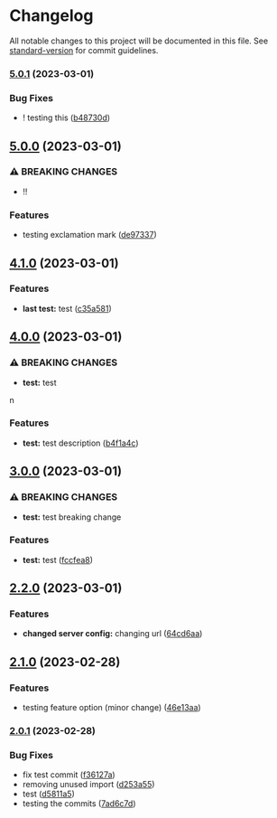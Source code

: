 # Changelog

All notable changes to this project will be documented in this file. See [standard-version](https://github.com/conventional-changelog/standard-version) for commit guidelines.

### [5.0.1](https://github.com/farahyasserr/SocialMedia/compare/v5.0.0...v5.0.1) (2023-03-01)


### Bug Fixes

* ! testing this ([b48730d](https://github.com/farahyasserr/SocialMedia/commit/b48730db58416472169f1913d0ec8d51de2d1bbe))

## [5.0.0](https://github.com/farahyasserr/SocialMedia/compare/v4.1.0...v5.0.0) (2023-03-01)


### ⚠ BREAKING CHANGES

* !!

### Features

* testing exclamation mark ([de97337](https://github.com/farahyasserr/SocialMedia/commit/de973371260c14501f59412a3069fd060486056f))

## [4.1.0](https://github.com/farahyasserr/SocialMedia/compare/v4.0.0...v4.1.0) (2023-03-01)


### Features

* **last test:** test ([c35a581](https://github.com/farahyasserr/SocialMedia/commit/c35a581594166c958d15e48cb1381c4706aae294))

## [4.0.0](https://github.com/farahyasserr/SocialMedia/compare/v3.0.0...v4.0.0) (2023-03-01)


### ⚠ BREAKING CHANGES

* **test:** test

n

### Features

* **test:** test description ([b4f1a4c](https://github.com/farahyasserr/SocialMedia/commit/b4f1a4caa3909ff70b0fe922f7456c76123afa91))

## [3.0.0](https://github.com/farahyasserr/SocialMedia/compare/v2.2.0...v3.0.0) (2023-03-01)


### ⚠ BREAKING CHANGES

* **test:** test breaking change

### Features

* **test:** test ([fccfea8](https://github.com/farahyasserr/SocialMedia/commit/fccfea8d3c24949c6bb98c59c1c0af8594347aa4))

## [2.2.0](https://github.com/farahyasserr/SocialMedia/compare/v2.1.0...v2.2.0) (2023-03-01)


### Features

* **changed server config:** changing url ([64cd6aa](https://github.com/farahyasserr/SocialMedia/commit/64cd6aaba1b6b7f86e982798ffd0cffdd6bbd9ac))

## [2.1.0](https://github.com/farahyasserr/SocialMedia/compare/v2.0.1...v2.1.0) (2023-02-28)


### Features

* testing feature option (minor change) ([46e13aa](https://github.com/farahyasserr/SocialMedia/commit/46e13aa66972aacef220787fd5f50a11f3489ea4))

### [2.0.1](https://github.com/farahyasserr/SocialMedia/compare/v1.0.4...v2.0.1) (2023-02-28)


### Bug Fixes

* fix test commit ([f36127a](https://github.com/farahyasserr/SocialMedia/commit/f36127aa5638d02a3e3682dd40dc13d854a4076f))
* removing unused import ([d253a55](https://github.com/farahyasserr/SocialMedia/commit/d253a55d1f2412bd07c093710f30cafa6daae09e))
* test ([d5811a5](https://github.com/farahyasserr/SocialMedia/commit/d5811a5aff6ffac938716acf3b1e9831f58829da))
* testing the commits ([7ad6c7d](https://github.com/farahyasserr/SocialMedia/commit/7ad6c7d89d2788842ab3ca9ed1549a3d686b427b))
